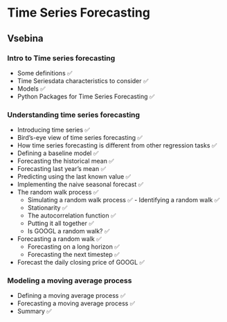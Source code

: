 # Time Series Forecasting

## Vsebina

### Intro to Time series forecasting
- Some definitions ✅
- Time Seriesdata characteristics to consider ✅
- Models ✅
- Python Packages for Time Series Forecasting ✅

### Understanding time series forecasting
- Introducing time series ✅
- Bird’s-eye view of time series forecasting ✅
- How time series forecasting is different from other regression tasks ✅
- Defining a baseline model ✅
- Forecasting the historical mean ✅
- Forecasting last year’s mean ✅
- Predicting using the last known value ✅
- Implementing the naive seasonal forecast ✅
- The random walk process ✅
    - Simulating a random walk process ✅
​- Identifying a random walk ✅
    - Stationarity ✅
    - The autocorrelation function ✅
    - Putting it all together ✅
    - Is GOOGL a random walk? ✅	
- Forecasting a random walk ✅
    - Forecasting on a long horizon ✅
    - Forecasting the next timestep ✅
- Forecast the daily closing price of GOOGL ✅

### Modeling a moving average process
- Defining a moving average process ✅
- Forecasting a moving average process ✅
- Summary ✅


